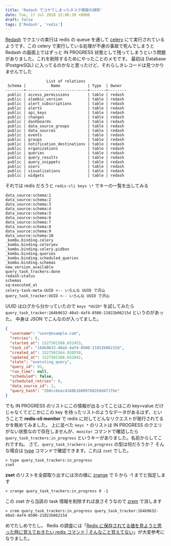 ```yaml
---
title: 'Redash でコケてしまったタスク情報の掃除'
date: Tue, 17 Jul 2018 15:06:38 +0000
draft: false
tags: ['Redash', 'redis']
---
```


[Redash](https://redash.io/) でクエリの実行は redis の queue を通して [celery](http://www.celeryproject.org/) にて実行されているようです、この celery で実行している処理が不慮の事故で死んでしまうと Redash の画面上ではずっと IN PROGRESS 状態として残ってしまうという問題がありました。これを削除するためにやったことのメモです。 最初は Database (PostgreSQL) に入ってるのかなと思ったけど、それらしきレコードは見つかりませんでした

```
                  List of relations
 Schema |           Name            | Type  | Owner
--------+---------------------------+-------+--------
 public | access_permissions        | table | redash
 public | alembic_version           | table | redash
 public | alert_subscriptions       | table | redash
 public | alerts                    | table | redash
 public | api_keys                  | table | redash
 public | changes                   | table | redash
 public | dashboards                | table | redash
 public | data_source_groups        | table | redash
 public | data_sources              | table | redash
 public | events                    | table | redash
 public | groups                    | table | redash
 public | notification_destinations | table | redash
 public | organizations             | table | redash
 public | queries                   | table | redash
 public | query_results             | table | redash
 public | query_snippets            | table | redash
 public | users                     | table | redash
 public | visualizations            | table | redash
 public | widgets                   | table | redash
```

それでは redis だろうと `redis-cli keys \*` でキーの一覧を出してみる

```
data_source:schema:1
data_source:schema:2
data_source:schema:3
data_source:schema:4
data_source:schema:5
data_source:schema:6
data_source:schema:7
data_source:schema:8
data_source:schema:9
data_source:schema:10
_kombu.binding.celery
_kombu.binding.celeryev
_kombu.binding.celery.pidbox
_kombu.binding.queries
_kombu.binding.scheduled_queries
_kombu.binding.schemas
new_version_available
query_task_trackers:done
redash:status
schemas
sq:executed_at
celery-task-meta-UUID <-- いろんな UUID で沢山
query_task_tracker:UUID <-- いろんな UUID で沢山
```

UUID はログから分かっていたので `keys *UUID*` を試してみたら `query_task_tracker:164b9632-40a5-4af4-8500-21022b06215d` というのがあった。 中身は JSON でこんなのが入ってました。

```json
{
  "username": "user@example.com",
  "retries": 0,
  "started_at": 1527501588.652453,
  "task_id": "164b9632-40a5-4af4-8500-21022b06215d",
  "created_at": 1527501564.920558,
  "updated_at": 1527501588.652842,
  "state": "executing_query",
  "query_id": 91,
  "run_time": null,
  "scheduled": false,
  "scheduled_retries": 0,
  "data_source_id": 2,
  "query_hash": "2b0cc6eac4188b1b0097b02b9d4f1f6e"
}
```

でも IN PROGRESS のリストにこの情報が出るってことはこの key=value だけじゃなくてどこかにこの key を持ったリストのようなデータがあるはず、ということで **redis-cli monitor** で redis に対してどんなリクエストが発行されてるかを眺めてみました。 上に並べた `keys *` のリストは IN PROGRESS のクエリがない状態なので存在しませんが、`monitor` コマンドで確認したら `query_task_trackers:in_progress` というキーがありました。名前からしてこれですね。 さて、`query_task_trackers:in_progress` の型は何だろうか？ そんな場合は [type](https://redis.io/commands/type) コマンドで確認できます。これは `zset` でした。

```
> type query_task_trackers:in_progress
zset
```

**zset** のリストを全部取り出すには次の様に [zrange](https://redis.io/commands/zrange) で 0 から -1 までと指定します

```
> zrange query_task_trackers:in_progress 0 -1
```

この zset から当該の task 情報を削除すれば良さそうなので [zrem](https://redis.io/commands/zrem) で消します

```
> zrem query_task_trackers:in_progress query_task_tracker:164b9632-40a5-4af4-8500-21022b06215d
```

めでたしめでたし。 Redis の調査には「[Redis に保存されてる値を見ようと思った時に覚えておきたい redis コマンド | そんなこと覚えてない](https://blog.eiel.info/blog/2014/08/26/remember-redis/)」が大変参考になりました。
